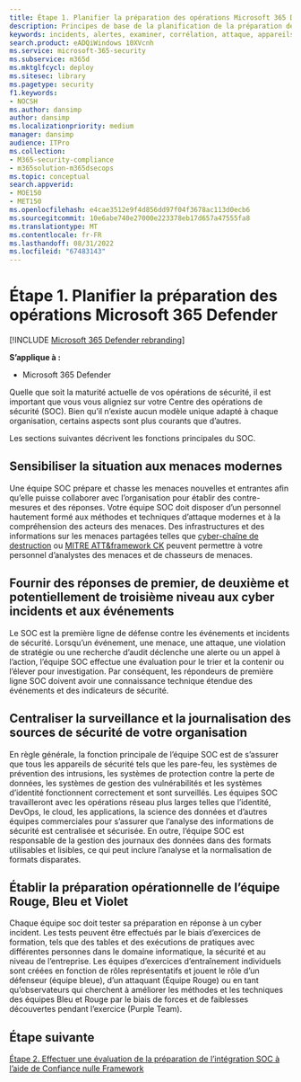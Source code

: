 ```yaml
---
title: Étape 1. Planifier la préparation des opérations Microsoft 365 Defender
description: Principes de base de la planification de la préparation des opérations Microsoft 365 Defender lors de l’intégration de Microsoft 365 Defender dans vos opérations de sécurité.
keywords: incidents, alertes, examiner, corrélation, attaque, appareils, utilisateurs, identités, identité, boîte aux lettres, e-mail, 365, microsoft, m365, réponse aux incidents, cyberattaque, étendues, opérations de sécurité, soc
search.product: eADQiWindows 10XVcnh
ms.service: microsoft-365-security
ms.subservice: m365d
ms.mktglfcycl: deploy
ms.sitesec: library
ms.pagetype: security
f1.keywords:
- NOCSH
ms.author: dansimp
author: dansimp
ms.localizationpriority: medium
manager: dansimp
audience: ITPro
ms.collection:
- M365-security-compliance
- m365solution-m365dsecops
ms.topic: conceptual
search.appverid:
- MOE150
- MET150
ms.openlocfilehash: e4cae3512e9f4d856dd97f04f3678ac113d0ecb6
ms.sourcegitcommit: 10e6abe740e27000e223378eb17d657a47555fa8
ms.translationtype: MT
ms.contentlocale: fr-FR
ms.lasthandoff: 08/31/2022
ms.locfileid: "67483143"
---
```

# <a name="step-1-plan-for-microsoft-365-defender-operations-readiness"></a>Étape 1. Planifier la préparation des opérations Microsoft 365 Defender

[!INCLUDE [Microsoft 365 Defender rebranding](../includes/microsoft-defender.md)]

**S’applique à :**
- Microsoft 365 Defender

Quelle que soit la maturité actuelle de vos opérations de sécurité, il est important que vous vous aligniez sur votre Centre des opérations de sécurité (SOC). Bien qu’il n’existe aucun modèle unique adapté à chaque organisation, certains aspects sont plus courants que d’autres.

Les sections suivantes décrivent les fonctions principales du SOC.

## <a name="provide-situational-awareness-of-modern-threats"></a>Sensibiliser la situation aux menaces modernes

Une équipe SOC prépare et chasse les menaces nouvelles et entrantes afin qu’elle puisse collaborer avec l’organisation pour établir des contre-mesures et des réponses. Votre équipe SOC doit disposer d’un personnel hautement formé aux méthodes et techniques d’attaque modernes et à la compréhension des acteurs des menaces. Des infrastructures et des informations sur les menaces partagées telles que [cyber-chaîne de destruction](https://www.microsoft.com/security/blog/2016/11/28/disrupting-the-kill-chain/) ou [MITRE ATT&framework CK](https://attack.mitre.org/) peuvent permettre à votre personnel d’analystes des menaces et de chasseurs de menaces.

## <a name="provide-first-second-and-potentially-third-level-responses-to-cyber-incidents-and-events"></a>Fournir des réponses de premier, de deuxième et potentiellement de troisième niveau aux cyber incidents et aux événements

Le SOC est la première ligne de défense contre les événements et incidents de sécurité. Lorsqu’un événement, une menace, une attaque, une violation de stratégie ou une recherche d’audit déclenche une alerte ou un appel à l’action, l’équipe SOC effectue une évaluation pour le trier et la contenir ou l’élever pour investigation. Par conséquent, les répondeurs de première ligne SOC doivent avoir une connaissance technique étendue des événements et des indicateurs de sécurité.

## <a name="centralize-monitoring-and-logging-of-your-organizations-security-sources"></a>Centraliser la surveillance et la journalisation des sources de sécurité de votre organisation

En règle générale, la fonction principale de l’équipe SOC est de s’assurer que tous les appareils de sécurité tels que les pare-feu, les systèmes de prévention des intrusions, les systèmes de protection contre la perte de données, les systèmes de gestion des vulnérabilités et les systèmes d’identité fonctionnent correctement et sont surveillés. Les équipes SOC travailleront avec les opérations réseau plus larges telles que l’identité, DevOps, le cloud, les applications, la science des données et d’autres équipes commerciales pour s’assurer que l’analyse des informations de sécurité est centralisée et sécurisée. En outre, l’équipe SOC est responsable de la gestion des journaux des données dans des formats utilisables et lisibles, ce qui peut inclure l’analyse et la normalisation de formats disparates.

## <a name="establish-red-blue-and-purple-team-operational-readiness"></a>Établir la préparation opérationnelle de l’équipe Rouge, Bleu et Violet

Chaque équipe soc doit tester sa préparation en réponse à un cyber incident. Les tests peuvent être effectués par le biais d’exercices de formation, tels que des tables et des exécutions de pratiques avec différentes personnes dans le domaine informatique, la sécurité et au niveau de l’entreprise. Les équipes d’exercices d’entraînement individuels sont créées en fonction de rôles représentatifs et jouent le rôle d’un défenseur (équipe bleue), d’un attaquant (Équipe Rouge) ou en tant qu’observateurs qui cherchent à améliorer les méthodes et les techniques des équipes Bleu et Rouge par le biais de forces et de faiblesses découvertes pendant l’exercice (Purple Team).

## <a name="next-step"></a>Étape suivante

[Étape 2. Effectuer une évaluation de la préparation de l’intégration SOC à l’aide de Confiance nulle Framework](integrate-microsoft-365-defender-secops-readiness.md)
